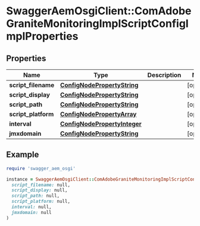 # SwaggerAemOsgiClient::ComAdobeGraniteMonitoringImplScriptConfigImplProperties

## Properties

| Name | Type | Description | Notes |
| ---- | ---- | ----------- | ----- |
| **script_filename** | [**ConfigNodePropertyString**](ConfigNodePropertyString.md) |  | [optional] |
| **script_display** | [**ConfigNodePropertyString**](ConfigNodePropertyString.md) |  | [optional] |
| **script_path** | [**ConfigNodePropertyString**](ConfigNodePropertyString.md) |  | [optional] |
| **script_platform** | [**ConfigNodePropertyArray**](ConfigNodePropertyArray.md) |  | [optional] |
| **interval** | [**ConfigNodePropertyInteger**](ConfigNodePropertyInteger.md) |  | [optional] |
| **jmxdomain** | [**ConfigNodePropertyString**](ConfigNodePropertyString.md) |  | [optional] |

## Example

```ruby
require 'swagger_aem_osgi'

instance = SwaggerAemOsgiClient::ComAdobeGraniteMonitoringImplScriptConfigImplProperties.new(
  script_filename: null,
  script_display: null,
  script_path: null,
  script_platform: null,
  interval: null,
  jmxdomain: null
)
```

